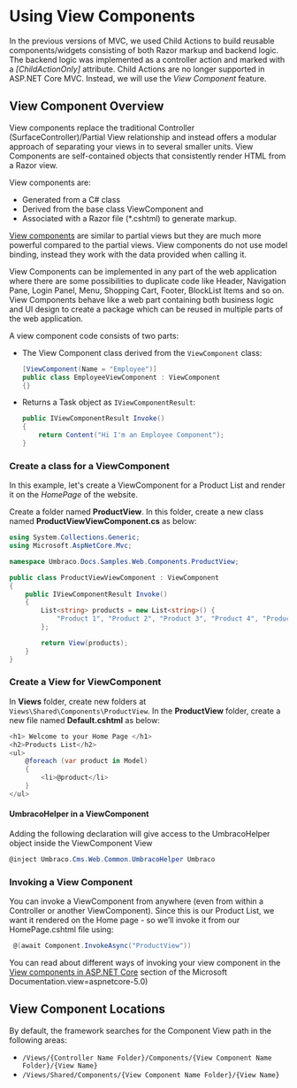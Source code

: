 # Using View Components

In the previous versions of MVC, we used Child Actions to build reusable components/widgets consisting of both Razor markup and backend logic. The backend logic was implemented as a controller action and marked with a *[ChildActionOnly]* attribute. Child Actions are no longer supported in ASP.NET Core MVC. Instead, we will use the *View Component* feature.

## View Component Overview

View components replace the traditional Controller (SurfaceController)/Partial View relationship and instead offers a modular approach of separating your views in to several smaller units. View Components are self-contained objects that consistently render HTML from a Razor view.

View components are:

- Generated from a C# class
- Derived from the base class ViewComponent and
- Associated with a Razor file (*.cshtml) to generate markup.

[View components](https://docs.microsoft.com/en-us/aspnet/core/mvc/views/view-components?view=aspnetcore-5.0) are similar to partial views but they are much more powerful compared to the partial views. View components do not use model binding, instead they work with the data provided when calling it.

View Components can be implemented in any part of the web application where there are some possibilities to duplicate code like Header, Navigation Pane, Login Panel, Menu, Shopping Cart, Footer, BlockList Items and so on. View Components behave like a web part containing both business logic and UI design to create a package which can be reused in  multiple parts of the web application.

A view component code consists of two parts:

- The View Component class derived from the `ViewComponent` class:

    ```csharp
    [ViewComponent(Name = "Employee")]
    public class EmployeeViewComponent : ViewComponent
    {}
    ```

- Returns a Task object as `IViewComponentResult`:

    ```csharp
    public IViewComponentResult Invoke()
    {
        return Content("Hi I'm an Employee Component");
    }
    ```

### Create a class for a ViewComponent

In this example, let's create a ViewComponent for a Product List and render it on the *HomePage* of the website.

Create a folder named **ProductView**. In this folder, create a new class named **ProductViewViewComponent.cs** as below:

```csharp
using System.Collections.Generic;
using Microsoft.AspNetCore.Mvc;

namespace Umbraco.Docs.Samples.Web.Components.ProductView;

public class ProductViewViewComponent : ViewComponent
{
    public IViewComponentResult Invoke()
    {
        List<string> products = new List<string>() {
            "Product 1", "Product 2", "Product 3", "Product 4", "Product 5"
        };

        return View(products);
    }
}
```

### Create a View for ViewComponent

In **Views** folder, create new folders at `Views\Shared\Components\ProductView`. In the **ProductView** folder, create a new file named **Default.cshtml** as below:

```csharp
<h1> Welcome to your Home Page </h1>
<h2>Products List</h2>
<ul>
    @foreach (var product in Model)
    {
        <li>@product</li>
    }
</ul>
```

#### UmbracoHelper in a ViewComponent
Adding the following declaration will give access to the UmbracoHelper object inside the ViewComponent View
```csharp
@inject Umbraco.Cms.Web.Common.UmbracoHelper Umbraco
```

### Invoking a View Component

You can invoke a ViewComponent from anywhere (even from within a Controller or another ViewComponent). Since this is our Product List, we want it rendered on the Home page - so we’ll invoke it from our HomePage.cshtml file using:

```csharp
 @(await Component.InvokeAsync("ProductView"))
```

You can read about different ways of invoking your view component in the [View components in ASP.NET Core](https://docs.microsoft.com/en-us/aspnet/core/mvc/views/view-components?view=aspnetcore-5.0#invoking-a-view-component) section of the Microsoft Documentation.view=aspnetcore-5.0)

## View Component Locations

By default, the framework searches for the Component View path in the following areas:

- `/Views/{Controller Name Folder}/Components/{View Component Name Folder}/{View Name}`
- `/Views/Shared/Components/{View Component Name Folder}/{View Name}`
